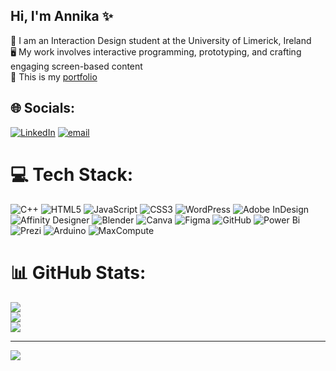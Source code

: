 ## Hi, I'm Annika ✨

🧠 I am an Interaction Design student at the University of Limerick, Ireland <br>
🖥️ My work involves interactive programming, prototyping, and crafting engaging screen-based content <br>
💫 This is my [portfolio](https://annikajun.github.io/portfolio) <br>


## 🌐 Socials:
[![LinkedIn](https://img.shields.io/badge/LinkedIn-%230077B5.svg?logo=linkedin&logoColor=white)](https://linkedin.com/in/annika-jungfleisch) [![email](https://img.shields.io/badge/Email-D14836?logo=gmail&logoColor=white)](mailto:annika.jungfleisch01@gmail.com) 

# 💻 Tech Stack:
![C++](https://img.shields.io/badge/c++-%2300599C.svg?style=for-the-badge&logo=c%2B%2B&logoColor=white) ![HTML5](https://img.shields.io/badge/html5-%23E34F26.svg?style=for-the-badge&logo=html5&logoColor=white) ![JavaScript](https://img.shields.io/badge/javascript-%23323330.svg?style=for-the-badge&logo=javascript&logoColor=%23F7DF1E) ![CSS3](https://img.shields.io/badge/css3-%231572B6.svg?style=for-the-badge&logo=css3&logoColor=white) ![WordPress](https://img.shields.io/badge/WordPress-%23117AC9.svg?style=for-the-badge&logo=WordPress&logoColor=white) ![Adobe InDesign](https://img.shields.io/badge/Adobe%20InDesign-49021F?style=for-the-badge&logo=adobeindesign&logoColor=FF3366) ![Affinity Designer](https://img.shields.io/badge/affinity%20desginer-%231B72BE.svg?style=for-the-badge&logo=affinity-designer&logoColor=white) ![Blender](https://img.shields.io/badge/blender-%23F5792A.svg?style=for-the-badge&logo=blender&logoColor=white) ![Canva](https://img.shields.io/badge/Canva-%2300C4CC.svg?style=for-the-badge&logo=Canva&logoColor=white) ![Figma](https://img.shields.io/badge/figma-%23F24E1E.svg?style=for-the-badge&logo=figma&logoColor=white) ![GitHub](https://img.shields.io/badge/github-%23121011.svg?style=for-the-badge&logo=github&logoColor=white) ![Power Bi](https://img.shields.io/badge/power_bi-F2C811?style=for-the-badge&logo=powerbi&logoColor=black) ![Prezi](https://img.shields.io/badge/Prezi-%23000000.svg?style=for-the-badge&logo=Prezi&logoColor=white) ![Arduino](https://img.shields.io/badge/-Arduino-00979D?style=for-the-badge&logo=Arduino&logoColor=white) ![MaxCompute](https://img.shields.io/badge/MaxCompute-%23FF6701?style=for-the-badge&logo=alibabacloud&logoColor=white)
# 📊 GitHub Stats:
![](https://github-readme-stats.vercel.app/api?username=annikajun&theme=dark&hide_border=false&include_all_commits=false&count_private=false)<br/>
![](https://nirzak-streak-stats.vercel.app/?user=annikajun&theme=dark&hide_border=false)<br/>
![](https://github-readme-stats.vercel.app/api/top-langs/?username=annikajun&theme=dark&hide_border=false&include_all_commits=false&count_private=false&layout=compact)

---
[![](https://visitcount.itsvg.in/api?id=annikajun&icon=0&color=0)](https://visitcount.itsvg.in)

<!-- Proudly created with GPRM ( https://gprm.itsvg.in ) -->
